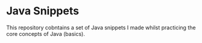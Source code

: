 # Java Snippets
This repository cobntains a set of Java snippets I made whilst practicing the core concepts of Java (basics).
